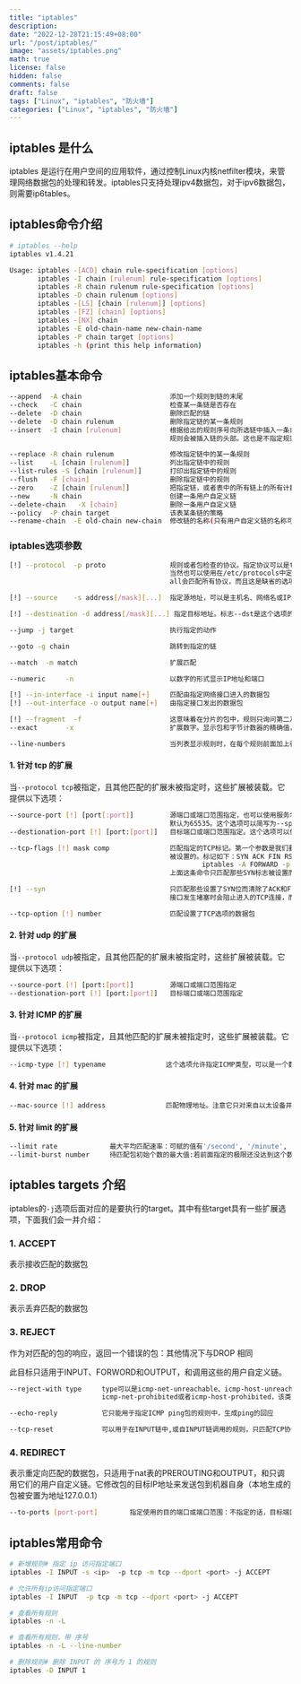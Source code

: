 ```yaml
---
title: "iptables"
description:
date: "2022-12-28T21:15:49+08:00"
url: "/post/iptables/"
image: "assets/iptables.png"
math: true
license: false
hidden: false
comments: false
draft: false
tags: ["Linux", "iptables", "防火墙"]
categories: ["Linux", "iptables", "防火墙"]
---
```


## **iptables 是什么**

iptables 是运行在用户空间的应用软件，通过控制Linux内核netfilter模块，来管理网络数据包的处理和转发。iptables只支持处理ipv4数据包，对于ipv6数据包，则需要ip6tables。

## **iptables命令介绍**

```bash
# iptables --help
iptables v1.4.21

Usage: iptables -[ACD] chain rule-specification [options]
       iptables -I chain [rulenum] rule-specification [options]
       iptables -R chain rulenum rule-specification [options]
       iptables -D chain rulenum [options]
       iptables -[LS] [chain [rulenum]] [options]
       iptables -[FZ] [chain] [options]
       iptables -[NX] chain
       iptables -E old-chain-name new-chain-name
       iptables -P chain target [options]
       iptables -h (print this help information)
```

## **iptables基本命令**

```bash
--append  -A chain                      添加一个规则到链的末尾
--check   -C chain                      检查某一条链是否存在
--delete  -D chain                      删除匹配的链
--delete  -D chain rulenum              删除指定链的某一条规则
--insert  -I chain [rulenum]            根据给出的规则序号向所选链中插入一条或更多规则。所以，如果规则序号为1，
                                        规则会被插入链的头部。这也是不指定规则序号时的默认方式。

--replace -R chain rulenum              修改指定链中的某一条规则
--list    -L [chain [rulenum]]          列出指定链中的规则
--list-rules -S [chain [rulenum]]       打印出指定链中的规则
--flush   -F [chain]                    删除指定链中的规则
--zero    -Z [chain [rulenum]]          把指定链，或者表中的所有链上的所有计数器清零
--new     -N chain                      创建一条用户自定义链
--delete-chain   -X [chain]             删除一条用户自定义链
--policy  -P chain target               该表某条链的策略
--rename-chain  -E old-chain new-chain  修改链的名称(只有用户自定义链的名称可以被修改）
```

### **iptables选项参数**

```bash
[!] --protocol  -p proto                规则或者包检查的协议。指定协议可以是tcp、udp、icmp中的一个或全部，也可以是数值，代表这些协议中的某一个。
                                        当然也可以使用在/etc/protocols中定义的协议名。在协议名前加'!'表示相反的规则。数字0相当于all。Protocol
                                        all会匹配所有协议，而且这是缺省的选项。在和check命令结合时，all可以不被使用

[!] --source    -s address[/mask][...]  指定源地址，可以是主机名、网络名或IP地址。mask说明可以是网络掩码或清楚的数字。标志--src是这个选项的简写。

[!] --destination -d address[/mask][...] 指定目标地址。标志--dst是这个选项的简写

--jump -j target                        执行指定的动作

--goto -g chain                         跳转到指定的链

--match  -m match                       扩展匹配

--numeric     -n                        以数字的形式显示IP地址和端口

[!] --in-interface -i input name[+]     匹配由指定网络接口进入的数据包
[!] --out-interface -o output name[+]   由指定接口发出的数据包

[!] --fragment  -f                      这意味着在分片的包中，规则只询问第二及以后的片
--exact       -x                        扩展数字。显示包和字节计数器的精确值，代替用K、M、G表示的约数。这个选项仅能用于-L选项

--line-numbers                          当列表显示规则时，在每个规则前面加上行号，与该规则在链中的位置相对应。
```

#### **1. 针对 tcp 的扩展**

当`--protocol tcp`被指定，且其他匹配的扩展未被指定时，这些扩展被装载。它提供以下选项：

```bash
--source-port [!] [port[:port]]         源端口或端口范围指定，也可以使用服务名或端口号。如果使用端口范围，若首端口号忽略则默认为0，若尾端口号忽略则
                                        默认为65535。这个选项可以简写为--sport
--destionation-port [!] [port:[port]]   目标端口或端口范围指定。这个选项可以使用--dport别名来代替

--tcp-flags [!] mask comp               匹配指定的TCP标记。第一个参数是我们要检查的标记，一个用逗号分开的列表，第二个参数是用逗号分开的标记表,是必须
                                        被设置的。标记如下：SYN ACK FIN RST URG PSH ALL NONE。例如我们有如下这条命令：
                                                iptables -A FORWARD -p tcp --tcp-flags SYN,ACK,FIN,RST SYN
                                        上面这条命令只匹配那些SYN标志被设置而ACK、FIN和RST标记没有被设置的包

[!] --syn                               只匹配那些设置了SYN位而清除了ACK和FIN位的TCP包。这些包用于TCP连接初始化时发出请求。例如，大量的这种包进入一个
                                        接口发生堵塞时会阻止进入的TCP连接，而出去的TCP连接不会受到影响。这等于：--tcp-flags SYN,RST,ACK SYN

--tcp-option [!] number                 匹配设置了TCP选项的数据包
```

#### **2. 针对 udp 的扩展**

当`--protocol udp`被指定，且其他匹配的扩展未被指定时，这些扩展被装载。它提供以下选项：

```bash
--source-port [!] [port:[port]]         源端口或端口范围指定
--destionation-port [!] [port:[port]]   目标端口或端口范围指定
```

#### **3. 针对 ICMP 的扩展**

当`--protocol icmp`被指定，且其他匹配的扩展未被指定时，这些扩展被装载。它提供以下选项：

```bash
--icmp-type [!] typename               这个选项允许指定ICMP类型，可以是一个数值型的ICMP类型，或者是某个由命令iptables -p icmp -h所显示的ICMP类型名
```

#### **4. 针对 mac 的扩展**

```bash
--mac-source [!] address               匹配物理地址。注意它只对来自以太设备并进入PREROUTING、FORWORD和INPUT链的包有效。
```

#### **5. 针对 limit 的扩展**

```bash
--limit rate             最大平均匹配速率：可赋的值有'/second', '/minute', '/hour', or '/day'这样的单位，默认是3/hour
--limit-burst number     待匹配包初始个数的最大值:若前面指定的极限还没达到这个数值,则概数字加1.默认值为5
```

## **iptables targets 介绍**

iptables的`-j`选项后面对应的是要执行的target。其中有些target具有一些扩展选项，下面我们会一并介绍：

### **1. ACCEPT**

表示接收匹配的数据包

### **2. DROP**

表示丢弃匹配的数据包

### **3. REJECT**

作为对匹配的包的响应，返回一个错误的包：其他情况下与DROP 相同

此目标只适用于INPUT、FORWORD和OUTPUT，和调用这些的用户自定义链。

```bash
--reject-with type     type可以是icmp-net-unreachable、icmp-host-unreachable、icmp-port-nreachable、icmp-proto-unreachable、
                       icmp-net-prohibited或者icmp-host-prohibited，该类型会返回相应的ICMP错误信息（默认是port-unreachable）

--echo-reply           它只能用于指定ICMP ping包的规则中，生成ping的回应

--tcp-reset            可以用于在INPUT链中,或自INPUT链调用的规则，只匹配TCP协议：将回应一个TCP RST包。
```

### **4. REDIRECT**

表示重定向匹配的数据包，只适用于nat表的PREROUTING和OUTPUT，和只调用它们的用户自定义链。它修改包的目标IP地址来发送包到机器自身（本地生成的包被安置为地址127.0.0.1）

```bash
--to-ports [port-port]        指定使用的目的端口或端口范围：不指定的话，目标端口不会被修改。只能用于指定了-p tcp 或 -p udp的规则。
```

## **iptables常用命令**

```bash
# 新增规则# 指定 ip 访问指定端口
iptables -I INPUT -s <ip>  -p tcp -m tcp --dport <port> -j ACCEPT

# 允许所有ip访问指定端口
iptables -I INPUT  -p tcp -m tcp --dport <port> -j ACCEPT

# 查看所有规则
iptables -n -L

# 查看所有规则，带 序号
iptables -n -L --line-number

# 删除规则# 删除 INPUT 的 序号为 1 的规则
iptables -D INPUT 1
```
